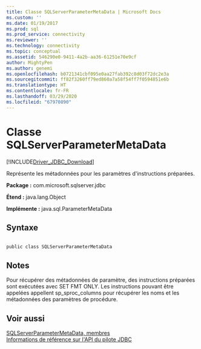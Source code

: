 ```yaml
---
title: Classe SQLServerParameterMetaData | Microsoft Docs
ms.custom: ''
ms.date: 01/19/2017
ms.prod: sql
ms.prod_service: connectivity
ms.reviewer: ''
ms.technology: connectivity
ms.topic: conceptual
ms.assetid: 546290e0-9411-4a2b-aa36-61251e70e9cf
author: MightyPen
ms.author: genemi
ms.openlocfilehash: b0721341cbf095e0aa27fab392c8d03f72dc2e3a
ms.sourcegitcommit: ff82f3260ff79ed860a7a58f54ff7f0594851e6b
ms.translationtype: HT
ms.contentlocale: fr-FR
ms.lasthandoff: 03/29/2020
ms.locfileid: "67970890"
---
```

# <a name="sqlserverparametermetadata-class"></a>Classe SQLServerParameterMetaData
[!INCLUDE[Driver_JDBC_Download](../../../includes/driver_jdbc_download.md)]

  Représente les métadonnées pour les paramètres d'instructions préparées.  
  
 **Package :** com.microsoft.sqlserver.jdbc  
  
 **Étend :** java.lang.Object  
  
 **Implémente :** java.sql.ParameterMetaData  
  
## <a name="syntax"></a>Syntaxe  
  
```  
  
public class SQLServerParameterMetaData  
```  
  
## <a name="remarks"></a>Notes  
 Pour récupérer des métadonnées de paramètre, des instructions préparées sont exécutées avec SET FMT ONLY. Les instructions pouvant être appelées appellent sp_sproc_columns pour récupérer les noms et les métadonnées des paramètres de procédure.  
  
## <a name="see-also"></a>Voir aussi  
 [SQLServerParameterMetaData, membres](../../../connect/jdbc/reference/sqlserverparametermetadata-members.md)   
 [Informations de référence sur l'API du pilote JDBC](../../../connect/jdbc/reference/jdbc-driver-api-reference.md)  
  
  
